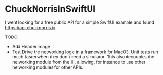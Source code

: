 # ChuckNorrisInSwiftUI

I went looking for a free public API for a simple SwiftUI example and found https://api.chucknorris.io.

TODO:
- Add Header Image
- Test Drive the networking logic in a framework for MacOS. Unit tests run much faster when they don't need a simulator. This also decouples the networking module from the UI, allowing, for instance to use other networking modules for other APIs.
